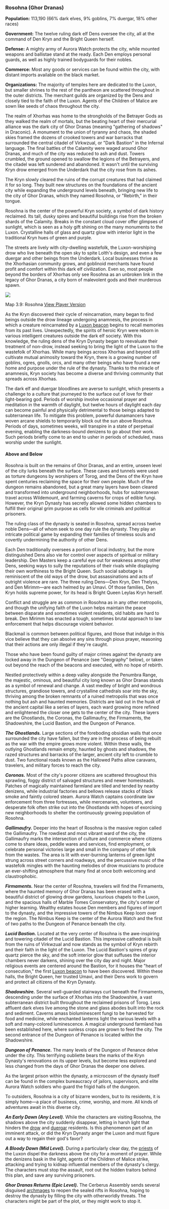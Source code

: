 ### Rosohna (Ghor Dranas)

**Population:** 113,190 (66% dark elves, 9% goblins, 7% duergar, 18% other races)

**Government:** The twelve ruling dark elf Dens oversee the city, all at the command of Den Kryn and the Bright Queen herself.

**Defense:** A mighty army of Aurora Watch protects the city, while mounted weapons and ballistae stand at the ready. Each Den employs personal guards, as well as highly trained bodyguards for their nobles.

**Commerce:** Most any goods or services can be found within the city, with distant imports available on the black market.

**Organizations:** The majority of temples here are dedicated to the Luxon, but smaller shrines to the rest of the pantheon are scattered throughout in the outer districts. The merchant guilds are organized by the Dens and closely tied to the faith of the Luxon. Agents of the Children of Malice are sown like seeds of chaos throughout the city.

The realm of Xhorhas was home to the strongholds of the Betrayer Gods as they walked the realm of mortals, but the beating heart of their mercurial alliance was the dark city of Ghor Dranas (meaning "gathering of shadows" in Draconic). A monument to the union of tyranny and chaos, the shaded skies framed the dozens of crooked towers and war barracks that surrounded the central citadel of Virkwzual, or "Dark Bastion" in the Infernal language. The final battles of the Calamity were waged around Ghor Dranas, and much of the city was reduced to ash and dust. Towers crumbled, the ground opened to swallow the legions of the Betrayers, and the citadel was left sundered and abandoned. It wasn't until the surviving Kryn drow emerged from the Underdark that the city rose from its ashes.

The Kryn slowly cleared the ruins of the corrupt creatures that had claimed it for so long. They built new structures on the foundations of the ancient city while expanding the underground levels beneath, bringing new life to the city of Ghor Dranas, which they named Rosohna, or "Rebirth," in their tongue.

Rosohna is the center of the powerful Kryn society, a symbol of dark history reclaimed. Its tall, dusky spires and beautiful buildings rise from the broken shards of the Calamity. Breaks in the constant cloud cover offer glimpses of sunlight, which is seen as a holy gift shining on the many monuments to the Luxon. Crystalline halls of glass and quartz glow with interior light in the traditional Kryn hues of green and purple.

The streets are lively with city-dwelling wastefolk, the Luxon-worshiping drow who live beneath the open sky to spite Lolth's design, and even a few duergar and other beings from the Underdark. Local businesses thrive as the Xhorhasian community grows, and goblinoid merchants have found profit and comfort within this dark elf civilization. Even so, most people beyond the borders of Xhorhas only see Rosohna as an unbroken link in the legacy of Ghor Dranas, a city born of malevolent gods and their murderous spawn.

[![](https://media.dndbeyond.com/compendium-images/egtw/yDOyqyOocErRgYJK/3.9-Rosohna.jpg)](https://media.dndbeyond.com/compendium-images/egtw/yDOyqyOocErRgYJK/3.9-Rosohna.jpg)

Map 3.9: Rosohna [View Player Version](https://media.dndbeyond.com/compendium-images/egtw/yDOyqyOocErRgYJK/3.9-Rosohna-player.jpg)

As the Kryn discovered their cycle of reincarnation, many began to find beings outside the drow lineage undergoing anamnesis, the process in which a creature reincarnated by a [Luxon beacon](https://www.dndbeyond.com/magic-items/luxon-beacon) begins to recall memories from its past lives. Unexpectedly, the spirits of heroic Kryn were reborn in various intelligent creatures outside the dark elf society. With this knowledge, the ruling dens of the Kryn Dynasty began to reevaluate their treatment of non-drow, instead seeking to bring the light of the Luxon to the wastefolk of Xhorhas. While many beings across Xhorhas and beyond still cultivate mutual animosity toward the Kryn, there is a growing number of goblins, ogres, gnolls, orcs, and many other beings who have found a new home and purpose under the rule of the dynasty. Thanks to the miracle of anamnesis, Kryn society has become a diverse and thriving community that spreads across Xhorhas.

The dark elf and duergar bloodlines are averse to sunlight, which presents a challenge to a culture that journeyed to the surface out of love for their light-bearing god. Periods of worship involve occasional prayer and meditation in the warmth of daylight, but twelve hours of daylight each day can become painful and physically detrimental to those beings adapted to subterranean life. To mitigate this problem, powerful dunamancers have woven arcane shields to temporarily block out the sun above Rosohna. Periods of days, sometimes weeks, will transpire in a state of perpetual evening, enabling the darkness-bound denizens to go about their work. Such periods briefly come to an end to usher in periods of scheduled, mass worship under the sunlight.

#### Above and Below

Rosohna is built on the remains of Ghor Dranas, and an entire, unseen level of the city lurks beneath the surface. These caves and tunnels were used as torture dungeons by worshipers of Torog, and the Dens of the Kryn have spent centuries reclaiming the space for their own people. Much of the dungeon remains abandoned, but a great many layers have been cleared and transformed into underground neighborhoods, hubs for subterranean travel across Wildemount, and farming caverns for crops of edible fungi. However, the Kryn Dynasty has secretly allowed some hidden chambers to fulfill their original grim purpose as cells for vile criminals and political prisoners.

The ruling class of the dynasty is seated in Rosohna, spread across twelve noble Dens—all of whom seek to one day rule the dynasty. They play an intricate political game by expanding their families of timeless souls and covertly undermining the authority of other Dens.

Each Den traditionally oversees a portion of local industry, but the more distinguished Dens also vie for control over aspects of spiritual or military leadership. Den Masters keep a careful eye out for weakness among other Dens, seeking ways to sully the reputations of their rivals while displaying their own worthiness to the Bright Queen. Such social sabotage is reminiscent of the old ways of the drow, but assassinations and acts of outright violence are rare. The three ruling Dens—Den Kryn, Den Thelyss, and Den Mirimm—are each helmed by an Umavi. Of those families, Den Kryn holds supreme power, for its head is Bright Queen Leylas Kryn herself.

Conflict and struggle are as common in Rosohna as in any other metropolis, and though the unifying faith of the Luxon helps maintain the peace between disparate and sometimes violent residents, old habits are hard to break. Den Mirimm has enacted a tough, sometimes brutal approach to law enforcement that helps discourage violent behavior.

Blackmail is common between political figures, and those that indulge in this vice believe that they can absolve any sins through pious prayer, reasoning that their actions are only illegal if they're caught.

Those who have been found guilty of major crimes against the dynasty are locked away in the Dungeon of Penance (see "Geography" below), or taken out beyond the reach of the beacons and executed, with no hope of rebirth.

Nestled protectively within a deep valley alongside the Penumbra Range, the majestic, ominous, and beautiful city long known as Ghor Dranas stands as a symbol of renewal and change. A vast medley of bright and wondrous structures, grandiose towers, and crystalline cathedrals soar into the sky, thriving among the broken remnants of a ruined metropolis that was once nothing but ash and haunted memories. Districts are laid out in the husk of the ancient capital like a series of layers, each ward growing more refined and enlightened the closer one gets to the center of the city. These layers are the Ghostlands, the Coronas, the Gallimaufry, the Firmaments, the Shadowshire, the Lucid Bastion, and the Dungeon of Penance.

_**The Ghostlands.**_ Large sections of the foreboding obsidian walls that once surrounded the city have fallen, but they are in the process of being rebuilt as the war with the empire grows more violent. Within these walls, the outlying Ghostlands remain empty, haunted by ghosts and shadows, the razed structures and barracks of the larger, ancient city left to crumble to dust. Two functional roads known as the Hallowed Paths allow caravans, travelers, and military forces to reach the city.

_**Coronas.**_ Most of the city's poorer citizens are scattered throughout this sprawling, foggy district of salvaged structures and newer homesteads. Patches of magically maintained farmland are tilled and tended by nearby denizens, while industrial factories and bellows release stacks of black smoke and faintly colored steam. Aurora Watch captains coordinate law enforcement from three fortresses, while mercenaries, volunteers, and desperate folk often strike out into the Ghostlands with hopes of exorcising new neighborhoods to shelter the continuously growing population of Rosohna.

_**Gallimaufry.**_ Deeper into the heart of Rosohna is the massive region called the Gallimaufry. The rowdiest and most vibrant ward of the city, the Gallimaufry marks the intersection of culture and commerce where citizens come to share ideas, peddle wares and services, find employment, or celebrate personal victories large and small in the company of other folk from the wastes. The area is lit with ever-burning lanterns of green light strung across street corners and roadways, and the percussive music of the wastefolk mingles with the haunting melodies of drow musicians to produce an ever-shifting atmosphere that many find at once both welcoming and claustrophobic.

_**Firmaments.**_ Near the center of Rosohna, travelers will find the Firmaments, where the haunted memory of Ghor Dranas has been erased with a beautiful district of glowing drow gardens, luxurious chapels to the Luxon, and the spacious halls of Marble Tomes Conservatory, the city's center of higher learning. Wealthy estates house Den members and figures of import to the dynasty, and the impressive towers of the Nimbus Keep loom over the region. The Nimbus Keep is the center of the Aurora Watch and the first of two paths to the Dungeon of Penance beneath the city.

_**Lucid Bastion.**_ Located at the very center of Rosohna is the awe-inspiring and towering citadel of the Lucid Bastion. This impressive cathedral is built from the ruins of Virkwzual and now stands as the symbol of Kryn rebirth and their faith in the light of the Luxon. The Lucid Bastion's spires of gray quartz pierce the sky, and the soft interior glow that suffuses the interior chambers never darkens, shining over the city day and night. Major religious events are centered around the Bastion, for it houses the "heart of consecution," the first [Luxon beacon](https://www.dndbeyond.com/magic-items/luxon-beacon) to have been discovered. Within these halls, the Bright Queen, her trusted Umavi, and their Dens work to govern and protect all citizens of the Kryn Dynasty.

_**Shadowshire.**_ Several well-guarded stairways curl beneath the Firmaments, descending under the surface of Xhorhas into the Shadowshire, a vast subterranean district built throughout the reclaimed prisons of Torog. Less affluent dark elves live among the stone and glass abodes built into the rock and sediment. Caverns amass bioluminescent fungi to be harvested for food and medicine, while enchanted lanterns light the various levels with a soft and many-colored luminescence. A magical underground farmland has been established here, where sunless crops are grown to feed the city. The second entrance of the Dungeon of Penance is located within the Shadowshire.

_**Dungeon of Penance.**_ The many levels of the Dungeon of Penance delve under the city. This terrifying oubliette bears the marks of the Kryn Dynasty's renovations on its upper levels, but become less explored and less changed from the days of Ghor Dranas the deeper one delves.

As the largest prison within the dynasty, a microcosm of the dynasty itself can be found in the complex bureaucracy of jailors, supervisors, and elite Aurora Watch soldiers who guard the frigid halls of the dungeon.

To outsiders, Rosohna is a city of bizarre wonders, but to its residents, it is simply home—a place of business, crime, worship, and more. All kinds of adventures await in this diverse city.

_**An Early Dawn (Any Level).**_ While the characters are visiting Rosohna, the shadows above the city suddenly disappear, letting in harsh light that hinders the [drow](https://www.dndbeyond.com/monsters/drow) and [duergar](https://www.dndbeyond.com/monsters/duergar) residents. Is this phenomenon part of an imminent attack, or did the Kryn Dynasty anger the Luxon and must figure out a way to regain their god's favor?

_**A Bloody Dawn (Mid Level).**_ During a particularly clear day, the [priests](https://www.dndbeyond.com/monsters/priest) of the Luxon dispel the darkness above the city for a moment of prayer. While the denizens bask in the light, agents of the Children of Malice strike, attacking and trying to kidnap influential members of the dynasty's clergy. The characters must stop the assault, root out the hidden traitors behind this plan, and save any surviving prisoners.

_**Ghor Dranas Returns (Epic Level).**_ The Cerberus Assembly sends several disguised [archmages](https://www.dndbeyond.com/monsters/archmage) to reopen the sealed rifts in Rosohna, hoping to destroy the dynasty by filling the city with otherworldly threats. The characters might be part of the plot, or they might work to stop it.